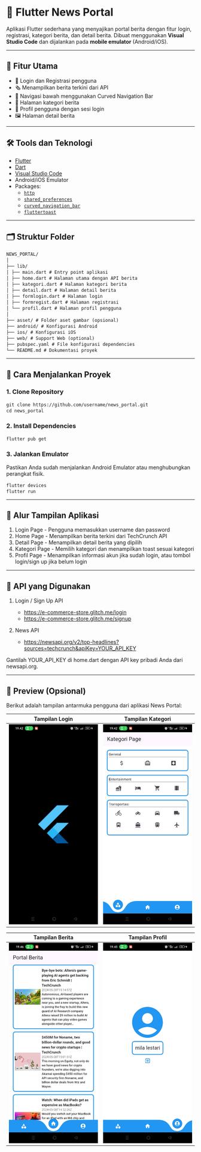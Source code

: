 # 📰 Flutter News Portal

Aplikasi Flutter sederhana yang menyajikan portal berita dengan fitur login, registrasi, kategori berita, dan detail berita. Dibuat menggunakan **Visual Studio Code** dan dijalankan pada **mobile emulator** (Android/iOS).

---

## 📌 Fitur Utama

- 🔐 Login dan Registrasi pengguna
- 🗞️ Menampilkan berita terkini dari API
- 🧭 Navigasi bawah menggunakan Curved Navigation Bar
- 📂 Halaman kategori berita
- 🧑 Profil pengguna dengan sesi login
- 🖼️ Halaman detail berita

---

## 🛠️ Tools dan Teknologi

- [Flutter](https://flutter.dev/)
- [Dart](https://dart.dev/)
- [Visual Studio Code](https://code.visualstudio.com/)
- Android/iOS Emulator
- Packages:
  - [`http`](https://pub.dev/packages/http)
  - [`shared_preferences`](https://pub.dev/packages/shared_preferences)
  - [`curved_navigation_bar`](https://pub.dev/packages/curved_navigation_bar)
  - [`fluttertoast`](https://pub.dev/packages/fluttertoast)

---

## 🗂️ Struktur Folder

```
NEWS_PORTAL/
│
├── lib/
│ ├── main.dart # Entry point aplikasi
│ ├── home.dart # Halaman utama dengan API berita
│ ├── kategori.dart # Halaman kategori berita
│ ├── detail.dart # Halaman detail berita
│ ├── formlogin.dart # Halaman login
│ ├── formregist.dart # Halaman registrasi
│ └── profil.dart # Halaman profil pengguna
│
├── asset/ # Folder aset gambar (opsional)
├── android/ # Konfigurasi Android
├── ios/ # Konfigurasi iOS
├── web/ # Support Web (optional)
├── pubspec.yaml # File konfigurasi dependencies
└── README.md # Dokumentasi proyek
```

---

## 🚀 Cara Menjalankan Proyek

### 1. Clone Repository

```
git clone https://github.com/username/news_portal.git
cd news_portal
```

### 2. Install Dependencies

```
flutter pub get
```

### 3. Jalankan Emulator

Pastikan Anda sudah menjalankan Android Emulator atau menghubungkan perangkat fisik.

```
flutter devices
flutter run
```

---

## 📱 Alur Tampilan Aplikasi

1. Login Page - Pengguna memasukkan username dan password
2. Home Page - Menampilkan berita terkini dari TechCrunch API
3. Detail Page - Menampilkan detail berita yang dipilih
4. Kategori Page - Memilih kategori dan menampilkan toast sesuai kategori
5. Profil Page - Menampilkan informasi akun jika sudah login, atau tombol login/sign up jika belum login

---

## 🧪 API yang Digunakan

1. Login / Sign Up API
    - https://e-commerce-store.glitch.me/login
    - https://e-commerce-store.glitch.me/signup

2. News API
    - https://newsapi.org/v2/top-headlines?sources=techcrunch&apiKey=YOUR_API_KEY

Gantilah YOUR_API_KEY di home.dart dengan API key pribadi Anda dari newsapi.org.

---

## 📸 Preview (Opsional)

Berikut adalah tampilan antarmuka pengguna dari aplikasi News Portal:

| Tampilan Login | Tampilan Kategori |
|----------------|-------------------|
| ![apk](asset/apk.jpg) | ![kategori](asset/kategori.jpg) |

| Tampilan Berita | Tampilan Profil |
|------------------|-----------------|
| ![portal_berita](asset/portal%20berita.jpg) | ![profil](asset/profil.jpg) |
